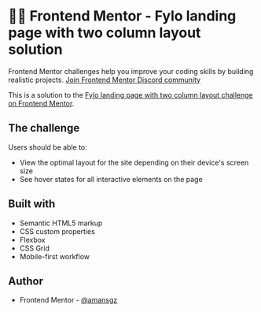 # 👩‍💻 Frontend Mentor - Fylo landing page with two column layout solution

Frontend Mentor challenges help you improve your coding skills by building realistic projects. 
[Join Frontend Mentor Discord community](https://discord.gg/UAfh3qzhYb)

This is a solution to the [Fylo landing page with two column layout challenge on Frontend Mentor](https://www.frontendmentor.io/challenges/fylo-landing-page-with-two-column-layout-5ca5ef041e82137ec91a50f5). 


<!-- ![Design preview for the Fylo landing page with two column layout challenge]() -->

## The challenge

Users should be able to:

- View the optimal layout for the site depending on their device's screen size
- See hover states for all interactive elements on the page


## Built with

- Semantic HTML5 markup
- CSS custom properties
- Flexbox
- CSS Grid
- Mobile-first workflow

<!-- ## Live site solution

[]() -->

## Author

- Frontend Mentor - [@amansgz](https://www.frontendmentor.io/profile/amansgz)